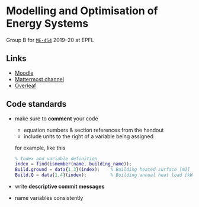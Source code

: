 # Modelling and Optimisation of Energy Systems

Group B for [`ME-454`](https://edu.epfl.ch/coursebook/en/modelling-and-optimization-of-energy-systems-ME-454) 2019–20 at EPFL

## Links

- [Moodle](https://moodle.epfl.ch/course/view.php?id=11)
- [Mattermost channel](https://ipese-mattermost.epfl.ch/moes2020/pl/6xqf6uji8irc7pxf7bhn5eyi4c)
- [Overleaf](https://www.overleaf.com/8328823628wcqcbfmkzgqz)

## Code standards


- make sure to **comment** your code

  - equation numbers & section references from the handout
  - include units to the right of a variable being assigned

  for example, like this
  ```matlab
  % Index and variable definition
  index = find(ismember(name, building_name));
  Build.ground = data{1,3}(index);    % Building heated surface [m2]
  Build.Q = data{1,4}(index);         % Building annual heat load [kWh]
  ```
- write **descriptive commit messages**
- name variables consistently
